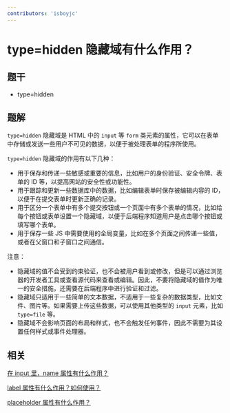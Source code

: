 ```yaml
---
contributors: 'isboyjc'
---
```


# type=hidden 隐藏域有什么作用？


## 题干

- type=hidden



## 题解

<!-- ::: details 点我查看题解 -->

`type=hidden` 隐藏域是 HTML 中的 `input` 等 `form` 类元素的属性，它可以在表单中存储或发送一些用户不可见的数据，以便于被处理表单的程序所使用。

`type=hidden` 隐藏域的作用有以下几种：

- 用于保存和传递一些敏感或重要的信息，比如用户的身份验证、安全令牌、表单的 ID 等，以提高网站的安全性或功能性。
- 用于跟踪和更新一些数据库中的数据，比如编辑表单时保存被编辑内容的 ID，以便于在提交表单时更新正确的记录。
- 用于区分一个表单中有多个提交按钮或一个页面中有多个表单的情况，比如给每个按钮或表单设置一个隐藏域，以便于后端程序知道用户是点击哪个按钮或填写哪个表单。
- 用于保存一些 JS 中需要使用的全局变量，比如在多个页面之间传递一些值，或者在父窗口和子窗口之间通信。

注意：

- 隐藏域的值不会受到约束验证，也不会被用户看到或修改，但是可以通过浏览器的开发者工具或查看源代码来查看或编辑。因此，不要将隐藏域的值作为唯一的安全措施，还需要在后端程序中进行验证和过滤。
- 隐藏域只适用于一些简单的文本数据，不适用于一些复杂的数据类型，比如文件、图片等。如果需要上传这些数据，可以使用其他类型的 `input` 元素，比如 `type=file` 等。
- 隐藏域不会影响页面的布局和样式，也不会触发任何事件，因此不需要为其设置任何样式或事件处理器。

<!-- ::: -->


## 相关

[在 input 里，name 属性有什么作用？](./030010_input_name.md)

[label 属性有什么作用？如何使用？](./030020_label.md)

[placeholder 属性有什么作用？](./030030_placeholder.md)